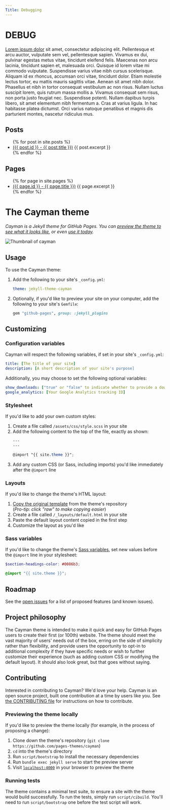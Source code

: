 ```yaml
---
Title: Debugging
---
```

# DEBUG

[Lorem ipsum dolor](foo.md) sit amet, consectetur adipiscing elit. Pellentesque et arcu auctor, vulputate sem vel, pellentesque sapien. Vivamus ex dui, pulvinar egestas metus vitae, tincidunt eleifend felis. Maecenas non arcu lacinia, tincidunt sapien et, malesuada orci. Quisque id lorem vitae mi commodo vulputate. Suspendisse varius vitae nibh cursus scelerisque. Aliquam id ex rhoncus, accumsan orci vitae, tincidunt dolor. Etiam molestie lectus tortor, eu mattis mauris sagittis vitae. Aenean sit amet nibh dolor. Phasellus et nibh in tortor consequat vestibulum ac non risus. Nullam luctus suscipit lorem, quis rutrum massa mollis a. Vivamus consequat sem risus, non porta justo feugiat nec. Suspendisse potenti. Nullam dapibus turpis libero, sit amet elementum nibh fermentum a. Cras at varius ligula. In hac habitasse platea dictumst. Orci varius natoque penatibus et magnis dis parturient montes, nascetur ridiculus mus.


## Posts

<ul>
  {% for post in site.posts %}
    <li>
      <a href="{{ post.url }}">({{ post.id }} - {{ post.title }})</a>
      {{ post.excerpt }}
    </li>
  {% endfor %}
</ul>


## Pages

<ul>
  {% for page in site.pages %}
    <li>
      <a href="{{ page.url }}">({{ page.id }} - {{ page.title }})</a>
      {{ page.excerpt }}
    </li>
  {% endfor %}
</ul>


# The Cayman theme

*Cayman is a Jekyll theme for GitHub Pages. You can [preview the theme to see what it looks like](http://pages-themes.github.io/cayman), or even [use it today](#usage).*

![Thumbnail of cayman](thumbnail.png)

## Usage

To use the Cayman theme:

1. Add the following to your site's `_config.yml`:

    ```yml
    theme: jekyll-theme-cayman
    ```

2. Optionally, if you'd like to preview your site on your computer, add the following to your site's `Gemfile`:

    ```ruby
    gem "github-pages", group: :jekyll_plugins
    ```



## Customizing

### Configuration variables

Cayman will respect the following variables, if set in your site's `_config.yml`:

```yml
title: [The title of your site]
description: [A short description of your site's purpose]
```

Additionally, you may choose to set the following optional variables:

```yml
show_downloads: ["true" or "false" to indicate whether to provide a download URL]
google_analytics: [Your Google Analytics tracking ID]
```

### Stylesheet

If you'd like to add your own custom styles:

1. Create a file called `/assets/css/style.scss` in your site
2. Add the following content to the top of the file, exactly as shown:
    ```scss
    ---
    ---

    @import "{{ site.theme }}";
    ```
3. Add any custom CSS (or Sass, including imports) you'd like immediately after the `@import` line

### Layouts

If you'd like to change the theme's HTML layout:

1. [Copy the original template](https://github.com/pages-themes/cayman/blob/master/_layouts/default.html) from the theme's repository<br />(*Pro-tip: click "raw" to make copying easier*)
2. Create a file called `/_layouts/default.html` in your site
3. Paste the default layout content copied in the first step
4. Customize the layout as you'd like

### Sass variables

If you'd like to change the theme's [Sass variables](https://github.com/pages-themes/cayman/blob/master/_sass/variables.scss), set new values before the `@import` line in your stylesheet:

```scss
$section-headings-color: #0086b3;

@import "{{ site.theme }}";
```

## Roadmap

See the [open issues](https://github.com/pages-themes/cayman/issues) for a list of proposed features (and known issues).

## Project philosophy

The Cayman theme is intended to make it quick and easy for GitHub Pages users to create their first (or 100th) website. The theme should meet the vast majority of users' needs out of the box, erring on the side of simplicity rather than flexibility, and provide users the opportunity to opt-in to additional complexity if they have specific needs or wish to further customize their experience (such as adding custom CSS or modifying the default layout). It should also look great, but that goes without saying.

## Contributing

Interested in contributing to Cayman? We'd love your help. Cayman is an open source project, built one contribution at a time by users like you. See [the CONTRIBUTING file](CONTRIBUTING.md) for instructions on how to contribute.

### Previewing the theme locally

If you'd like to preview the theme locally (for example, in the process of proposing a change):

1. Clone down the theme's repository (`git clone https://github.com/pages-themes/cayman`)
2. `cd` into the theme's directory
3. Run `script/bootstrap` to install the necessary dependencies
4. Run `bundle exec jekyll serve` to start the preview server
5. Visit [`localhost:4000`](http://localhost:4000) in your browser to preview the theme

### Running tests

The theme contains a minimal test suite, to ensure a site with the theme would build successfully. To run the tests, simply run `script/cibuild`. You'll need to run `script/bootstrap` one before the test script will work.
